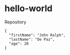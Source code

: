 # hello-world
Repository

```
{
  "firstName": "John Ralph",
  "lastName": "De Paz",
  "age": 20
}
```
